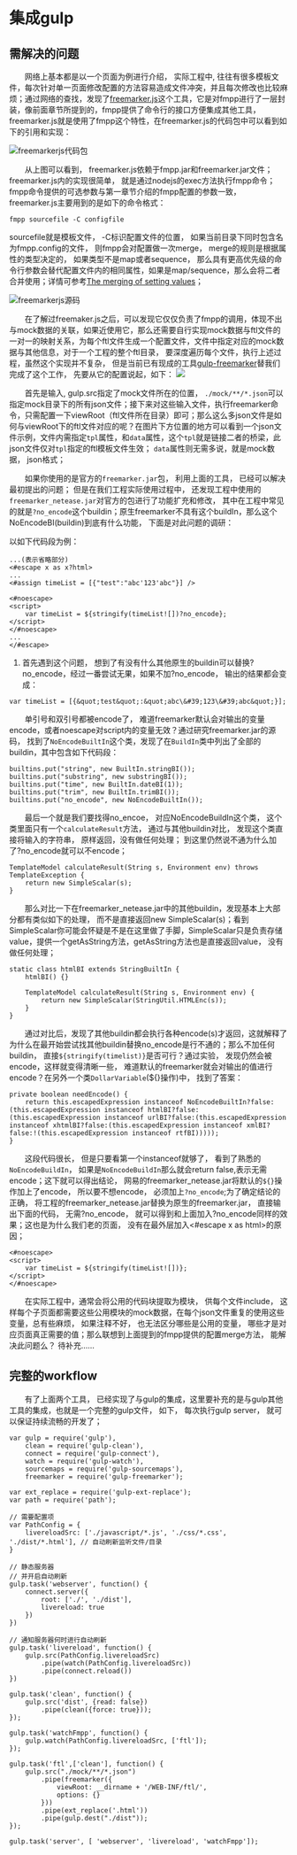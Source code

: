 # 集成gulp

## 需解决的问题

&emsp;&emsp;网络上基本都是以一个页面为例进行介绍， 实际工程中, 往往有很多模板文件，每次针对单一页面修改配置的方法容易造成文件冲突，并且每次修改也比较麻烦；通过网络的查找，发现了[freemarker.js](https://github.com/ijse/freemarker.js)这个工具，它是对fmpp进行了一层封装，像前面章节所提到的，fmpp提供了命令行的接口方便集成其他工具，freemarker.js就是使用了fmpp这个特性，在freemarker.js的代码包中可以看到如下的引用和实现：

![freemarkerjs代码包](http://haitao.nos.netease.com/4913dd6e115c453d9a6aa5e3a752c4a0.jpg)

&emsp;&emsp;从上图可以看到， freemarker.js依赖于fmpp.jar和freemarker.jar文件；freemarker.js内的实现很简单， 就是通过nodejs的exec方法执行fmpp命令；fmpp命令提供的可选参数与第一章节介绍的fmpp配置的参数一致，freemarker.js主要用到的是如下的命令格式：
```
fmpp sourcefile -C configfile
```
sourcefile就是模板文件， -C标识配置文件的位置， 如果当前目录下同时包含名为fmpp.config的文件， 则fmpp会对配置做一次merge， merge的规则是根据属性的类型决定的， 如果类型不是map或者sequence， 那么具有更高优先级的命令行参数会替代配置文件内的相同属性，如果是map/sequence，那么会将二者合并使用；详情可参考[The merging of setting values](http://fmpp.sourceforge.net/settings.html)；

![freemarkerjs源码](http://haitao.nos.netease.com/fab79db26ce44f60b8599fecb4f53991.jpg)

&emsp;&emsp;在了解过freemaker.js之后，可以发现它仅仅负责了fmpp的调用，体现不出与mock数据的关联，如果近使用它，那么还需要自行实现mock数据与ftl文件的一对一的映射关系，为每个ftl文件生成一个配置文件，文件中指定对应的mock数据与其他信息，对于一个工程的整个ftl目录， 要深度遍历每个文件，执行上述过程，虽然这个实现并不复杂， 但是当前已有现成的工具[gulp-freemarker](https://www.npmjs.com/package/gulp-freemarker)替我们完成了这个工作， 先要从它的配置说起，如下：
![](http://haitao.nos.netease.com/97b412b0030044588288a797dee5ea28.jpg)

&emsp;&emsp;首先是输入, gulp.src指定了mock文件所在的位置， `./mock/**/*.json`可以指定mock目录下的所有json文件；接下来对这些输入文件，执行freemarker命令，只需配置一下viewRoot（ftl文件所在目录）即可；那么这么多json文件是如何与viewRoot下的ftl文件对应的呢？在图片下方位置的地方可以看到一个json文件示例，文件内需指定`tpl`属性，和`data`属性，这个`tpl`就是链接二者的桥梁，此json文件仅对`tpl`指定的ftl模板文件生效； `data`属性则无需多说，就是mock数据， json格式；

&emsp;&emsp;如果你使用的是官方的`freemarker.jar`包， 利用上面的工具， 已经可以解决最初提出的问题； 但是在我们工程实际使用过程中， 还发现工程中使用的`freemarker_netease.jar`对官方的包进行了功能扩充和修改， 其中在工程中常见的就是`?no_encode`这个buildin；原生freemarker不具有这个buildIn，那么这个NoEncodeBI(buildin)到底有什么功能， 下面是对此问题的调研：

以如下代码段为例：
```
...(表示省略部分)
<#escape x as x?html>
...
<#assign timeList = [{"test":"abc'123'abc"}] />

<#noescape>
<script>
    var timeList = ${stringify(timeList![])?no_encode};
</script>
</#noescape>
...
</#escape>
```
1. 首先遇到这个问题， 想到了有没有什么其他原生的buildin可以替换?no_encode，经过一番尝试无果，如果不加?no_encode， 输出的结果都会变成：
```
var timeList = [{&quot;test&quot;:&quot;abc\&#39;123\&#39;abc&quot;}];
```

&emsp;&emsp;单引号和双引号都被encode了， 难道freemarker默认会对输出的变量encode，或者noescape对script内的变量无效？通过研究freemarker.jar的源码， 找到了`NoEncodeBuiltIn`这个类，发现了在`BuildIn`类中列出了全部的buildin，其中包含如下代码段：
```
builtins.put("string", new BuiltIn.stringBI());
builtins.put("substring", new substringBI());
builtins.put("time", new BuiltIn.dateBI(1));
builtins.put("trim", new BuiltIn.trimBI());
builtins.put("no_encode", new NoEncodeBuiltIn());
```
&emsp;&emsp;最后一个就是我们要找得no_encoe，  对应NoEncodeBuildIn这个类， 这个类里面只有一个`calculateResult`方法， 通过与其他buildin对比， 发现这个类直接将输入的字符串， 原样返回，没有做任何处理； 到这里仍然说不通为什么加了?no_encode就可以不encode；
```
TemplateModel calculateResult(String s, Environment env) throws TemplateException {
    return new SimpleScalar(s);
}
```
&emsp;&emsp;那么对比一下在freemarker_netease.jar中的其他buildin，发现基本上大部分都有类似如下的处理， 而不是直接返回new SimpleScalar(s)；看到SimpleScalar你可能会怀疑是不是在这里做了手脚，SimpleScalar只是负责存储value，提供一个getAsString方法，getAsString方法也是直接返回value， 没有做任何处理；
```
static class htmlBI extends StringBuiltIn {
    htmlBI() {}

    TemplateModel calculateResult(String s, Environment env) {
        return new SimpleScalar(StringUtil.HTMLEnc(s));
    }
}
```
&emsp;&emsp;通过对比后，发现了其他buildin都会执行各种encode(s)才返回，这就解释了为什么在最开始尝试找其他buildin替换no_encode是行不通的；那么不加任何buildin， 直接`${stringify(timelist)}`是否可行？通过实验， 发现仍然会被encode，这样就变得清晰一些， 难道默认的freemarker就会对输出的值进行encode？在另外一个类`DollarVariable`(${}操作)中， 找到了答案：
```
private boolean needEncode() {
    return this.escapedExpression instanceof NoEncodeBuiltIn?false:(this.escapedExpression instanceof htmlBI?false:(this.escapedExpression instanceof urlBI?false:(this.escapedExpression instanceof xhtmlBI?false:(this.escapedExpression instanceof xmlBI?false:!(this.escapedExpression instanceof rtfBI)))));
}
```
&emsp;&emsp;这段代码很长， 但是只要看第一个instanceof就够了， 看到了熟悉的`NoEncodeBuildIn`， 如果是`NoEncodeBuildIn`那么就会return false,表示无需encode；这下就可以得出结论， 网易的freemarker_netease.jar将默认的`${}`操作加上了encode， 所以要不想encode， 必须加上`?no_encode`;为了确定结论的正确， 将工程的freemarker_netease.jar替换为原生的freemarker.jar， 直接输出下面的代码， 无需?no_encode， 就可以得到和上面加入?no_encode同样的效果；这也是为什么我们老的页面， 没有在最外层加入<#escape x as html>的原因；
```
<#noescape>
<script>
    var timeList = ${stringify(timeList![])};
</script>
</#noescape>
```




&emsp;&emsp;在实际工程中，通常会将公用的代码块提取为模块， 供每个文件include， 这样每个子页面都需要这些公用模块的mock数据，在每个json文件重复的使用这些变量，总有些麻烦， 如果注释不好， 也无法区分哪些是公用的变量， 哪些才是对应页面真正需要的值；那么联想到上面提到的fmpp提供的配置merge方法， 能解决此问题么？ 待补充......

## 完整的workflow
&emsp;&emsp;有了上面两个工具， 已经实现了与gulp的集成，这里要补充的是与gulp其他工具的集成，也就是一个完整的gulp文件， 如下， 每次执行gulp server， 就可以保证持续流畅的开发了；

```
var gulp = require('gulp'),
    clean = require('gulp-clean'),
    connect = require('gulp-connect'),
    watch = require('gulp-watch'),
    sourcemaps = require('gulp-sourcemaps'),
    freemarker = require('gulp-freemarker');

var ext_replace = require('gulp-ext-replace');
var path = require('path');

// 需要配置项
var PathConfig = {
    livereloadSrc: ['./javascript/*.js', './css/*.css', './dist/*.html'], // 自动刷新监听文件/目录
}

// 静态服务器
// 并开启自动刷新
gulp.task('webserver', function() {
    connect.server({
        root: ['./', './dist'],
        livereload: true
    })
})

// 通知服务器何时进行自动刷新
gulp.task('livereload', function() {
    gulp.src(PathConfig.livereloadSrc)
        .pipe(watch(PathConfig.livereloadSrc))
        .pipe(connect.reload())
})

gulp.task('clean', function() {
    gulp.src('dist', {read: false})
        .pipe(clean({force: true}));
});

gulp.task('watchFmpp', function() {
    gulp.watch(PathConfig.livereloadSrc, ['ftl']);
});

gulp.task('ftl',['clean'], function() {
    gulp.src("./mock/**/*.json")
        .pipe(freemarker({
            viewRoot: __dirname + '/WEB-INF/ftl/',
            options: {}
        }))
        .pipe(ext_replace('.html'))
        .pipe(gulp.dest("./dist"));
});

gulp.task('server', [ 'webserver', 'livereload', 'watchFmpp']);
```
